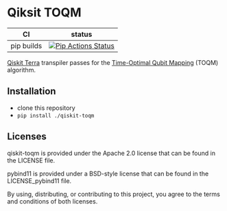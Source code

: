 Qiksit TOQM
===========

|      CI              | status |
|----------------------|--------|
| pip builds           | [![Pip Actions Status][actions-pip-badge]][actions-pip-link] |

[Qiskit Terra](https://github.com/qiskit/qiskit-terra) transpiler passes for the [Time-Optimal Qubit Mapping](https://doi.org/10.1145/3445814.3446706) (TOQM) algorithm.

[actions-badge]:           https://github.com/kevinhartman/qiskit-toqm/workflows/Tests/badge.svg
[actions-pip-link]:        https://github.com/kevinhartman/qiskit-toqm/actions?query=workflow%3APip
[actions-pip-badge]:       https://github.com/kevinhartman/qiskit-toqm/workflows/Pip/badge.svg
[actions-wheels-link]:     https://github.com/kevinhartman/qiskit-toqm/actions?query=workflow%3AWheels
[actions-wheels-badge]:    https://github.com/kevinhartman/qiskit-toqm/workflows/Wheels/badge.svg

Installation
------------

- clone this repository
- `pip install ./qiskit-toqm`


Licenses
--------

qiskit-toqm is provided under the Apache 2.0 license that can be found in
the LICENSE file.

pybind11 is provided under a BSD-style license that can be found in the LICENSE_pybind11
file.

By using, distributing, or contributing to this project, you agree to the
terms and conditions of both licenses.